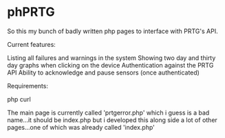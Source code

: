 # phPRTG
So this my bunch of badly written php pages to interface with PRTG's API.

Current features:

Listing all failures and warnings in the system
Showing two day and thirty day graphs when clicking on the device
Authentication against the PRTG API
Ability to acknowledge and pause sensors (once authenticated)



Requirements:

php
curl



The main page is currently called 'prtgerror.php' which i guess is a bad name...it should be index.php but i developed this along side a lot of other pages...one of which was already called 'index.php'
